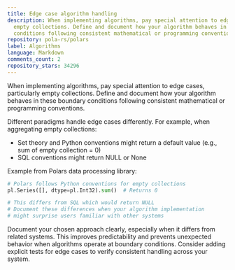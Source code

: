 ```yaml
---
title: Edge case algorithm handling
description: When implementing algorithms, pay special attention to edge cases, particularly
  empty collections. Define and document how your algorithm behaves in these boundary
  conditions following consistent mathematical or programming conventions.
repository: pola-rs/polars
label: Algorithms
language: Markdown
comments_count: 2
repository_stars: 34296
---
```


When implementing algorithms, pay special attention to edge cases, particularly empty collections. Define and document how your algorithm behaves in these boundary conditions following consistent mathematical or programming conventions.

Different paradigms handle edge cases differently. For example, when aggregating empty collections:
- Set theory and Python conventions might return a default value (e.g., sum of empty collection = 0)
- SQL conventions might return NULL or None

Example from Polars data processing library:
```python
# Polars follows Python conventions for empty collections
pl.Series([], dtype=pl.Int32).sum()  # Returns 0

# This differs from SQL which would return NULL
# Document these differences when your algorithm implementation 
# might surprise users familiar with other systems
```

Document your chosen approach clearly, especially when it differs from related systems. This improves predictability and prevents unexpected behavior when algorithms operate at boundary conditions. Consider adding explicit tests for edge cases to verify consistent handling across your system.